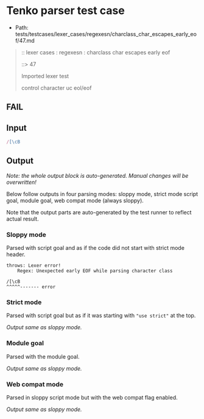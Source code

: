 # Tenko parser test case

- Path: tests/testcases/lexer_cases/regexesn/charclass_char_escapes_early_eof/47.md

> :: lexer cases : regexesn : charclass char escapes early eof
>
> ::> 47
>
> Imported lexer test
>
> control character uc eol/eof

## FAIL

## Input

`````js
/[\cB
`````

## Output

_Note: the whole output block is auto-generated. Manual changes will be overwritten!_

Below follow outputs in four parsing modes: sloppy mode, strict mode script goal, module goal, web compat mode (always sloppy).

Note that the output parts are auto-generated by the test runner to reflect actual result.

### Sloppy mode

Parsed with script goal and as if the code did not start with strict mode header.

`````
throws: Lexer error!
    Regex: Unexpected early EOF while parsing character class

/[\cB
^^^^^------- error
`````

### Strict mode

Parsed with script goal but as if it was starting with `"use strict"` at the top.

_Output same as sloppy mode._

### Module goal

Parsed with the module goal.

_Output same as sloppy mode._

### Web compat mode

Parsed in sloppy script mode but with the web compat flag enabled.

_Output same as sloppy mode._
